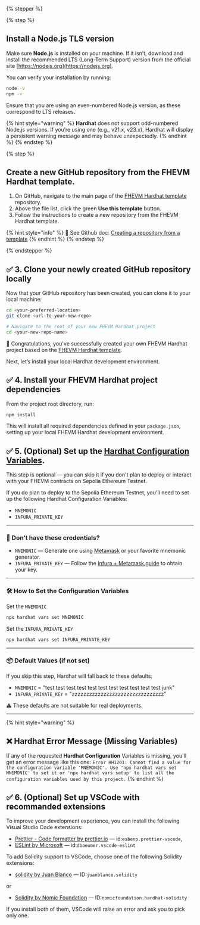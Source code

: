 {% stepper %}

<!-- Step 1 -->
{% step %}
## Install a Node.js TLS version

Make sure **Node.js** is installed on your machine. If it isn’t, download and install the recommended LTS (Long-Term
Support) version from the official site [https://nodejs.org](https://nodejs.org).

You can verify your installation by running:

```sh
node -v
npm -v
```

Ensure that you are using an even-numbered Node.js version, as these correspond to LTS releases.

{% hint style="warning" %}
**Hardhat** does not support odd-numbered Node.js versions. If you’re using one (e.g., v21.x, v23.x), Hardhat will display a persistent warning message and may behave unexpectedly.
{% endhint %}
{% endstep %}
<!-- End Step 1 -->

<!-- End Step 2 -->
{% step %}
## Create a new GitHub repository from the FHEVM Hardhat template.

1. On GitHub, navigate to the main page of the
   [FHEVM Hardhat template](https://github.com/zama-ai/fhevm-hardhat-template) repository.
2. Above the file list, click the green **Use this template** button.
3. Follow the instructions to create a new repository from the FHEVM Hardhat template.

{% hint style="info" %}
📘 See Github doc:
  [Creating a repository from a template](https://docs.github.com/en/repositories/creating-and-managing-repositories/creating-a-repository-from-a-template#creating-a-repository-from-a-template)
{% endhint %}
{% endstep %}
<!-- End Step 2 -->

{% endstepper %}

## ✅ 3. Clone your newly created GitHub repository locally

Now that your GitHub repository has been created, you can clone it to your local machine:

```sh
cd <your-preferred-location>
git clone <url-to-your-new-repo>

# Navigate to the root of your new FHEVM Hardhat project
cd <your-new-repo-name>
```

🎉 Congratulations, you've successfully created your own FHEVM Hardhat project based on the
[FHEVM Hardhat template](https://github.com/zama-ai/fhevm-hardhat-template).

Next, let’s install your local Hardhat development environment.

## ✅ 4. Install your FHEVM Hardhat project dependencies

From the project root directory, run:

```sh
npm install
```

This will install all required dependencies defined in your `package.json`, setting up your local FHEVM Hardhat
development environment.

## ✅ 5. (Optional) Set up the [Hardhat Configuration Variables](https://hardhat.org/hardhat-runner/docs/guides/configuration-variables).

This step is optional — you can skip it if you don't plan to deploy or interact with your FHEVM contracts on Sepolia
Ethereum Testnet.

If you do plan to deploy to the Sepolia Ethereum Testnet, you'll need to set up the following Hardhat Configuration
Variables:

- `MNEMONIC`
- `INFURA_PRIVATE_KEY`

---

### 🔐 Don’t have these credentials?

- `MNEMONIC` — Generate one using [Metamask](https://metamask.io) or your favorite mnemonic generator.
- `INFURA_PRIVATE_KEY` — Follow the [Infura + Metamask guide](https://docs.metamask.io/services/get-started/infura/) to
  obtain your key.

---

### 🛠 How to Set the Configuration Variables

Set the `MNEMONIC`

```sh
npx hardhat vars set MNEMONIC
```

Set the `INFURA_PRIVATE_KEY`

```sh
npx hardhat vars set INFURA_PRIVATE_KEY
```

---

### 📦 Default Values (if not set)

If you skip this step, Hardhat will fall back to these defaults:

- `MNEMONIC` = "test test test test test test test test test test test junk" 
- `INFURA_PRIVATE_KEY` = "zzzzzzzzzzzzzzzzzzzzzzzzzzzzzzzz"

⚠️ These defaults are not suitable for real deployments.

---

{% hint style="warning" %}
## ❌ Hardhat Error Message (Missing Variables)

If any of the requested **Hardhat Configuration** Variables is missing, you'll get an error message like this one:
`Error HH1201: Cannot find a value for the configuration variable 'MNEMONIC'. Use 'npx hardhat vars set MNEMONIC' to set it or 'npx hardhat vars setup' to list all the configuration variables used by this project.`
{% endhint %}


## ✅ 6. (Optional) Set up VSCode with recommanded extensions

To improve your development experience, you can install the following Visual Studio Code extensions:
- [Prettier - Code formatter by prettier.io](https://marketplace.visualstudio.com/items?itemName=esbenp.prettier-vscode) — id:`esbenp.prettier-vscode`,
- [ESLint by Microsoft](https://marketplace.visualstudio.com/items?itemName=dbaeumer.vscode-eslint) — id:`dbaeumer.vscode-eslint`

To add Solidity support to VSCode, choose one of the following Solidity extensions:
- [solidity by Juan Blanco](https://marketplace.visualstudio.com/items?itemName=JuanBlanco.solidity) — ID:`juanblanco.solidity`

or
  
- [Solidity by Nomic Foundation](https://marketplace.visualstudio.com/items?itemName=NomicFoundation.hardhat-solidity)  — ID:`nomicfoundation.hardhat-solidity`
  
If you install both of them, VSCode will raise an error and ask you to pick only one.
